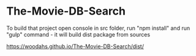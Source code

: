 # The-Movie-DB-Search

To build that project open console in src folder, run "npm install" and run "gulp" command - it will build dist package from sources

https://woodahs.github.io/The-Movie-DB-Search/dist/
